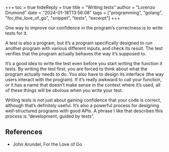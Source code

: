 +++
toc = true
hideReply = true
title = "Writing tests"
author = "Lorenzo Drumond"
date = "2024-01-18T13:56:08"
tags = ["programming",  "golang",  "for_the_love_of_go",  "snippet",  "tests",  "excerpt"]
+++


One way to improve our confidence in the program’s correctness is to write tests for it.

A test is also a program, but it’s a program specifically designed to run another program with various different inputs, and check its result. The test verifies that the program actually behaves the way it’s supposed to.

It’s a good idea to write the test even before you start writing the function it tests. By writing the test first, you are forced to think about what the program actually needs to do. You also have to design its interface (the way users interact with the program). If it’s really awkward to call your function, or it has a name that doesn’t make sense in the context where it’s used, all of these things will be obvious when you write your test.

Writing tests is not just about gaining confidence that your code is correct, although that’s definitely useful. It’s also a powerful process for designing well-structured programs with good APIs. A phrase I like that describes this process is “development, guided by tests”.

## References
- John Arundel, For the Love of Go
